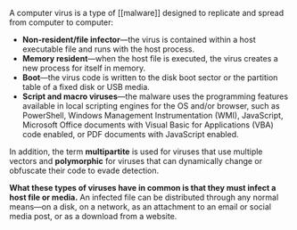 A computer virus is a type of [[malware]] designed to replicate and spread from computer to computer:

-   **Non-resident/file infector**—the virus is contained within a host executable file and runs with the host process. 
-   **Memory resident**—when the host file is executed, the virus creates a new process for itself in memory. 
-   **Boot**—the virus code is written to the disk boot sector or the partition table of a fixed disk or USB media.
-   **Script and macro viruses**—the malware uses the programming features available in local scripting engines for the OS and/or browser, such as PowerShell, Windows Management Instrumentation (WMI), JavaScript, Microsoft Office documents with Visual Basic for Applications (VBA) code enabled, or PDF documents with JavaScript enabled.

In addition, the term **multipartite** is used for viruses that use multiple vectors and **polymorphic** for viruses that can dynamically change or obfuscate their code to evade detection.

**What these types of viruses have in common is that they must infect a host file or media.** An infected file can be distributed through any normal means—on a disk, on a network, as an attachment to an email or social media post, or as a download from a website.
